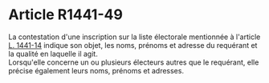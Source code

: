 # Article R1441-49

  
La contestation d'une inscription sur la liste électorale mentionnée à l'article [L. 1441-14][1] indique son objet, les noms, prénoms et adresse du requérant et la qualité en laquelle il agit.   
Lorsqu'elle concerne un ou plusieurs électeurs autres que le requérant, elle précise également leurs noms, prénoms et adresses.

 [1]: /affichCodeArticle.do?cidTexte=LEGITEXT000006072050&idArticle=LEGIARTI000006901498&dateTexte=&categorieLien=cid